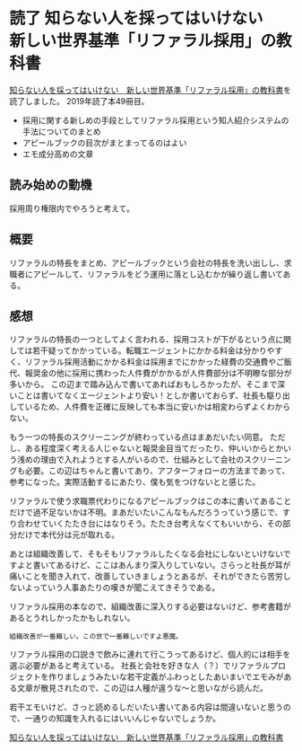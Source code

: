 # 読了 知らない人を採ってはいけない　新しい世界基準「リファラル採用」の教科書

[知らない人を採ってはいけない　新しい世界基準「リファラル採用」の教科書](https://amzn.to/2QqmRWy)を読了しました。
2019年読了本49冊目。

* 採用に関する新しめの手段としてリファラル採用という知人紹介システムの手法についてのまとめ
* アピールブックの目次がまとまってるのはよい
* エモ成分高めの文章

## 読み始めの動機

採用周り権限内でやろうと考えて。

## 概要

リファラルの特長をまとめ、アピールブックという会社の特長を洗い出しし、求職者にアピールして、リファラルをどう運用に落とし込むかが繰り返し書いてある。

## 感想

リファラルの特長の一つとしてよく言われる、採用コストが下がるという点に関しては若干疑ってかかっている。転職エージェントにかかる料金は分かりやすく、リファラル採用活動にかかる料金は採用までにかかった経費の交通費やご飯代、報奨金の他に採用に携わった人件費がかかるが人件費部分は不明瞭な部分が多いから。
この辺まで踏み込んで書いてあればおもしろかったが、そこまで深いことは書いてなくエージェントより安い！としか書いておらず、社長も駆り出しているため、人件費を正確に反映しても本当に安いかは相変わらずよくわからない。

もう一つの特長のスクリーニングが終わっている点はまあだいたい同意。
ただし、ある程度深く考える人じゃないと報奨金目当てだったり、仲いいからとかいう浅めの理由で入れようとする人がいるので、仕組みとして会社のスクリーニングも必要。この辺はちゃんと書いてあり、アフターフォローの方法まであって、参考になった。実際活動するにあたり、僕も気をつけないとと感じた。

リファラルで使う求職票代わりになるアピールブックはこの本に書いてあることだけで過不足ないかは不明。まあだいたいこんなもんだろうっていう感じで、すり合わせていくたたき台にはなりそう。たたき台考えなくてもいいから、その部分だけで本代分は元が取れる。

あとは組織改善して、そもそもリファラルしたくなる会社にしないといけないですよと書いてあるけど、ここはあんまり深入りしていない。さらっと社長が耳が痛いことを聞き入れて、改善していきましょうとあるが、それができたら苦労しないよっていう人事あたりの嘆きが聞こえてきそうである。

リファラル採用の本なので、組織改善に深入りする必要はないけど、参考書籍があるとうれしかったかもしれない。

`組織改善が一番難しい。この世で一番難しいですよ悪魔。`

リファラル採用の口説きで飲みに連れて行こうってあるけど、個人的には相手を選ぶ必要があると考えている。
社長と会社を好きな人（？）でリファラルプロジェクトを作りましょうみたいな若干定義がふわっとしたあいまいでエモみがある文章が散見されたので、この辺は人種が違うな〜と思いながら読んだ。

若干エモいけど、さっと読めるしだいたい書いてある内容は間違いないと思うので、一通りの知識を入れるにはいいんじゃないでしょうか。

[知らない人を採ってはいけない　新しい世界基準「リファラル採用」の教科書](https://amzn.to/2QqmRWy)